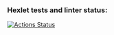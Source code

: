 ### Hexlet tests and linter status:
[![Actions Status](https://github.com/nezbut/frontend-project-44/actions/workflows/hexlet-check.yml/badge.svg)](https://github.com/nezbut/frontend-project-44/actions)